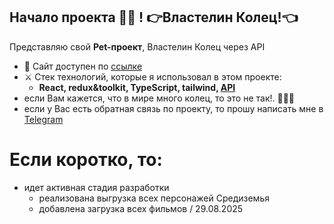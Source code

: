 ## Начало проекта 🧙‍♂️ ! 👉Властелин Колец!👈

Представляю свой **Pet-проект**, Властелин Колец через API

-   🌋 Сайт доступен по [ссылке](https://sergey-kozlov-developer-rings-ba92.twc1.net/)
-   ⚔️ Стек технологий, которые я использовал в этом проекте:
    -   **React, redux&toolkit, TypeScript, tailwind, [API](https://the-one-api.dev/)**
-   если Вам кажется, что в мире много колец, то это не так!. 🧝🏻‍♀️
-   если у Вас есть обратная связь по проекту, то прошу написать мне в [Telegram](https://t.me/vmfsergeikozlov)

# Если коротко, то:

-   идет активная стадия разработки
    -   реализована выгрузка всех персонажей Средиземья
    -   добавлена загрузка всех фильмов / 29.08.2025
